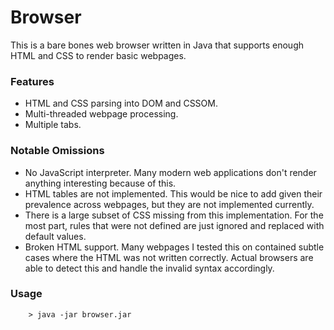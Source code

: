 # Browser

This is a bare bones web browser written in Java that supports enough HTML and CSS to render basic webpages.


### Features
- HTML and CSS parsing into DOM and CSSOM.
- Multi-threaded webpage processing.
- Multiple tabs.

### Notable Omissions
- No JavaScript interpreter. Many modern web applications don't render anything interesting because of this. 
- HTML tables are not implemented. This would be nice to add given their prevalence across webpages, but they are not implemented currently.
- There is a large subset of CSS missing from this implementation. For the most part, rules that were not defined are just ignored and replaced with default values.
- Broken HTML support. Many webpages I tested this on contained subtle cases where the HTML was not written correctly. Actual browsers are able to detect this and handle the invalid syntax accordingly.

### Usage
```
    > java -jar browser.jar
```